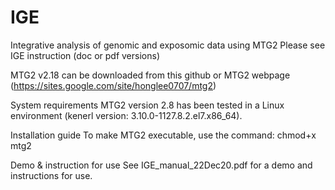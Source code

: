 # IGE
Integrative analysis of genomic and exposomic data using MTG2
Please see IGE instruction (doc or pdf versions)

MTG2 v2.18 can be downloaded from this github or MTG2 webpage (https://sites.google.com/site/honglee0707/mtg2)

System requirements
MTG2 version 2.8 has been tested in a Linux environment (kenerl version: 3.10.0-1127.8.2.el7.x86_64).

Installation guide
To make MTG2 executable, use the command:
chmod+x mtg2

Demo & instruction for use
See IGE_manual_22Dec20.pdf for a demo and instructions for use.
